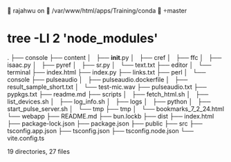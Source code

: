  rajahwu on  /var/www/html/apps/Training/conda  master
# tree -LI 2 'node_modules'
.
├── console
├── content
│   ├── __init__.py
│   ├── cref
│   ├── ffc
│   ├── isaac.py
│   ├── pyref
│   ├── sr.py
│   └── text.txt
├── editor
│   └── terminal
├── index.html
├── index.py
├── links.txt
├── perl
│   └── console
├── pulseaudio
│   ├── pulseaudio.dockerfile
│   ├── result_sample_short.txt
│   └── test-mic.wav
├── pulseaudio.txt
├── pypkgs.txt
├── readme.md
├── scripts
│   ├── fetch_html.sh
│   ├── list_devices.sh
│   ├── log_info.sh
│   ├── logs
│   ├── python
│   ├── start_pulse_server.sh
│   └── tmp
├── tmp
│   └── bookmarks_7_2_24.html
└── webapp
    ├── README.md
    ├── bun.lockb
    ├── dist
    ├── index.html
    ├── package-lock.json
    ├── package.json
    ├── public
    ├── src
    ├── tsconfig.app.json
    ├── tsconfig.json
    ├── tsconfig.node.json
    └── vite.config.ts

19 directories, 27 files